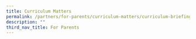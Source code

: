 ```yaml
---
title: Curriculum Matters
permalink: /partners/for-parents/curriculum-matters/curriculum-briefing-slides/
description: ""
third_nav_title: For Parents
---
```

